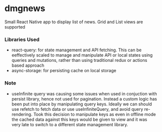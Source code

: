 # dmgnews

Small React Native app to display list of news. Grid and List views are supported


### Libraries Used
* react-query: for state management and API fetching. This can be eeffectively scaled to manage and manipulate API or local states using queries and mutations, rather than using traditional redux or actions based approach
* async-storage: for persisting cache on local storage

### Note
* useInfinite query was causing some issues when used in conjuction with persist library, hence not used for pagination. 
Instead a custom logic has been put into place by manipulating query keys. 
Ideally we can should use refetch to fetch data or use useInfiniteQuery, and avoid query re-rendering. 
Took this decision to manipulate keys as even in offline mode the cached data against this keys would be given to view and it was very late to switch to a different state management library. 
